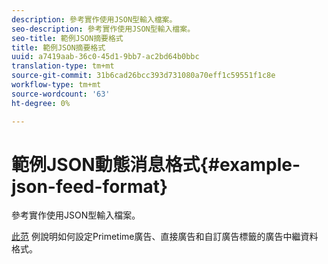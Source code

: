 ```yaml
---
description: 參考實作使用JSON型輸入檔案。
seo-description: 參考實作使用JSON型輸入檔案。
seo-title: 範例JSON摘要格式
title: 範例JSON摘要格式
uuid: a7419aab-36c0-45d1-9bb7-ac2bd64b0bbc
translation-type: tm+mt
source-git-commit: 31b6cad26bcc393d731080a70eff1c59551f1c8e
workflow-type: tm+mt
source-wordcount: '63'
ht-degree: 0%

---
```



# 範例JSON動態消息格式{#example-json-feed-format}

參考實作使用JSON型輸入檔案。

[此范](https://help.adobe.com/en_US/primetime/api/reference_implementation/json-example.json) 例說明如何設定Primetime廣告、直接廣告和自訂廣告標籤的廣告中繼資料格式。